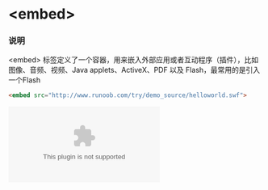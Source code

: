 # &lt;embed&gt;

### 说明
&lt;embed&gt; 标签定义了一个容器，用来嵌入外部应用或者互动程序（插件），比如图像、音频、视频、Java applets、ActiveX、PDF 以及 Flash，最常用的是引入一个Flash


```html
<embed src="http://www.runoob.com/try/demo_source/helloworld.swf">
```

<embed src="http://www.runoob.com/try/demo_source/helloworld.swf">
